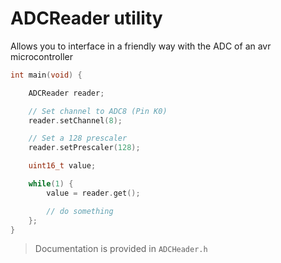 # ADCReader utility

Allows you to interface in a friendly way with the ADC of an avr microcontroller

```c
int main(void) {

    ADCReader reader;

    // Set channel to ADC8 (Pin K0)
    reader.setChannel(8);

    // Set a 128 prescaler
    reader.setPrescaler(128);

    uint16_t value;

    while(1) {
        value = reader.get();    

        // do something
    };
}
```

> Documentation is provided in `ADCHeader.h`